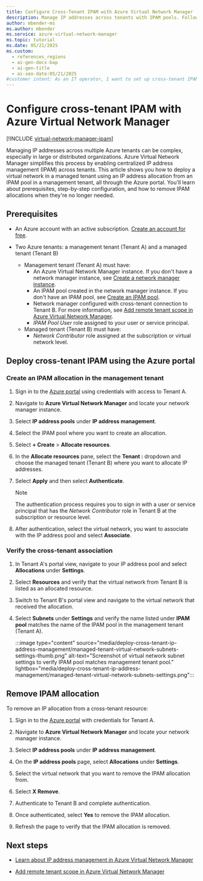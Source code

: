 ```yaml
---
title: Configure Cross-Tenant IPAM with Azure Virtual Network Manager
description: Manage IP addresses across tenants with IPAM pools. Follow this guide to deploy and verify cross-tenant allocations.
author: mbender-ms
ms.author: mbender
ms.service: azure-virtual-network-manager
ms.topic: tutorial
ms.date: 05/21/2025
ms.custom:
  - references_regions
  - ai-gen-docs-bap
  - ai-gen-title
  - ai-seo-date:05/21/2025
#customer intent: As an IT operator, I want to set up cross-tenant IPAM using Azure Virtual Network Manager so that I can simplify IP address management for multiple tenants.
---
```


# Configure cross-tenant IPAM with Azure Virtual Network Manager

[!INCLUDE [virtual-network-manager-ipam](../../includes/virtual-network-manager-ipam.md)]

Managing IP addresses across multiple Azure tenants can be complex, especially in large or distributed organizations. Azure Virtual Network Manager simplifies this process by enabling centralized IP address management (IPAM) across tenants. This article shows you how to deploy a virtual network in a managed tenant using an IP address allocation from an IPAM pool in a management tenant, all through the Azure portal. You'll learn about prerequisites, step-by-step configuration, and how to remove IPAM allocations when they're no longer needed.

## Prerequisites

- An Azure account with an active subscription. [Create an account for free](https://azure.microsoft.com/free/?WT.mc_id=A261C142F).

- Two Azure tenants: a management tenant (Tenant A) and a managed tenant (Tenant B)
    - Management tenant (Tenant A) must have:
        - An Azure Virtual Network Manager instance. If you don't have a network manager instance, see [Create a network manager instance](create-virtual-network-manager-portal.md).
        - An IPAM pool created in the network manager instance. If you don't have an IPAM pool, see [Create an IPAM pool](how-to-manage-ip-addresses-network-manager.md#create-an-ip-address-pool).
        - Network manager configured with cross-tenant connection to Tenant B. For more information, see [Add remote tenant scope in Azure Virtual Network Manager](how-to-configure-cross-tenant-portal.md).
        - *IPAM Pool User* role assigned to your user or service principal.
    - Managed tenant (Tenant B) must have:
        - *Network Contributor* role assigned at the subscription or virtual network level.

## Deploy cross-tenant IPAM using the Azure portal

### Create an IPAM allocation in the management tenant

1. Sign in to the [Azure portal](https://portal.azure.com/) using credentials with access to Tenant A.

1. Navigate to **Azure Virtual Network Manager** and locate your network manager instance.

1. Select **IP address pools** under **IP address management**.

1. Select the IPAM pool where you want to create an allocation.

1. Select **+ Create** > **Allocate resources**.

1. In the **Allocate resources** pane, select the **Tenant :** dropdown and choose the managed tenant (Tenant B) where you want to allocate IP addresses.

1. Select **Apply** and then select **Authenticate**.

    > [!NOTE]
    > The authentication process requires you to sign in with a user or service principal that has the *Network Contributor* role in Tenant B at the subscription or resource level.

1. After authentication, select the virtual network, you want to associate with the IP address pool and select **Associate**.

### Verify the cross-tenant association

1. In Tenant A's portal view, navigate to your IP address pool and select **Allocations** under **Settings**.

1. Select **Resources** and verify that the virtual network from Tenant B is listed as an allocated resource.

1. Switch to Tenant B's portal view and navigate to the virtual network that received the allocation.

1. Select **Subnets** under **Settings** and verify the name listed under **IPAM pool** matches the name of the IPAM pool in the management tenant (Tenant A).

    :::image type="content" source="media/deploy-cross-tenant-ip-address-management/managed-tenant-virtual-network-subnets-settings-thumb.png" alt-text="Screenshot of virtual network subnet settings to verify IPAM pool matches management tenant pool." lightbox="media/deploy-cross-tenant-ip-address-management/managed-tenant-virtual-network-subnets-settings.png":::

## Remove IPAM allocation

To remove an IP allocation from a cross-tenant resource:

1. Sign in to the [Azure portal](https://portal.azure.com/) with credentials for Tenant A.

1. Navigate to **Azure Virtual Network Manager** and locate your network manager instance.

1. Select **IP address pools** under **IP address management**.

1. On the **IP address pools** page, select **Allocations** under **Settings**.

1. Select the virtual network that you want to remove the IPAM allocation from.

1. Select **X Remove**.

1. Authenticate to Tenant B and complete authentication.

1. Once authenticated, select **Yes** to remove the IPAM allocation.

1. Refresh the page to verify that the IPAM allocation is removed.


## Next steps

- [Learn about IP address management in Azure Virtual Network Manager](./concept-ip-address-management.md)

- [Add remote tenant scope in Azure Virtual Network Manager](./how-to-configure-cross-tenant-portal.md)
